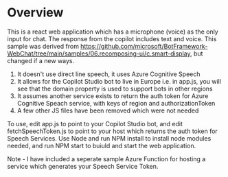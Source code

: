 # Overview

This is a react web application which has a microphone (voice) as the only input for chat. The response from the copilot includes text and voice. This sample was derived from https://github.com/microsoft/BotFramework-WebChat/tree/main/samples/06.recomposing-ui/c.smart-display, but changed if a new ways.

1. It doesn't use direct line speech, it uses Azure Cognitive Speech
2. It allows for the Copilot Studio bot to live in Europe i.e. in app.js, you will see that the domain property is used to support bots in other regions
3. It assumes another service exists to return the auth token for Azure Cognitive Speach service, with keys of region and authorizationToken
4. A few other JS files have been removed which were not needed

To use, edit app.js to point to your Copilot Studio bot, and edit fetchSpeechToken.js to point to your host which returns the auth token for Speech Services. Use Node and run NPM install to install node modules needed, and run NPM start to buiuld and start the web application.

Note - I have included a seperate sample Azure Function for hosting a service which generates your Speech Service Token.
